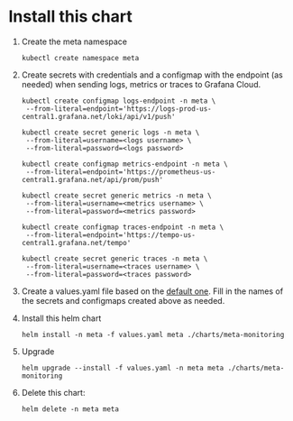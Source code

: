 # Install this chart

1. Create the meta namespace

   ```
   kubectl create namespace meta
   ```

1. Create secrets with credentials and a configmap with the endpoint (as needed) when sending logs, metrics or traces to Grafana Cloud.

   ```
   kubectl create configmap logs-endpoint -n meta \
    --from-literal=endpoint='https://logs-prod-us-central1.grafana.net/loki/api/v1/push'

   kubectl create secret generic logs -n meta \
    --from-literal=username=<logs username> \
    --from-literal=password=<logs password>

   kubectl create configmap metrics-endpoint -n meta \
    --from-literal=endpoint='https://prometheus-us-central1.grafana.net/api/prom/push'

   kubectl create secret generic metrics -n meta \
    --from-literal=username=<metrics username> \
    --from-literal=password=<metrics password>

   kubectl create configmap traces-endpoint -n meta \
    --from-literal=endpoint='https://tempo-us-central1.grafana.net/tempo'

   kubectl create secret generic traces -n meta \
    --from-literal=username=<traces username> \
    --from-literal=password=<traces password>
   ```

1. Create a values.yaml file based on the [default one](../charts/meta-monitoring/values.yaml). Fill in the names of the secrets and configmaps created above as needed.

1. Install this helm chart

   ```
   helm install -n meta -f values.yaml meta ./charts/meta-monitoring
   ```

1. Upgrade

   ```
   helm upgrade --install -f values.yaml -n meta meta ./charts/meta-monitoring
   ```

1. Delete this chart:

   ```
   helm delete -n meta meta
   ```